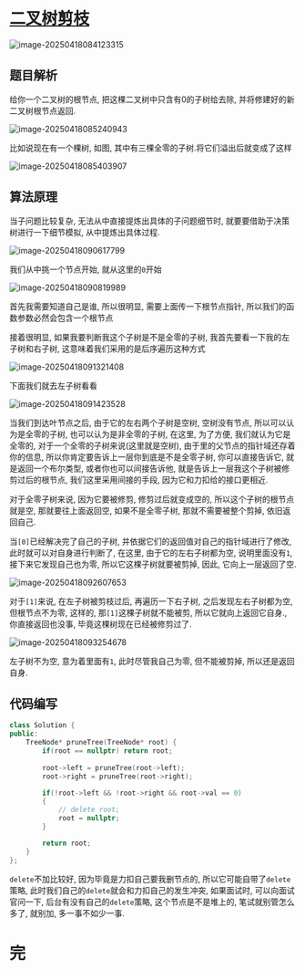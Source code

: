 # [二叉树剪枝](https://leetcode.cn/problems/binary-tree-pruning/)

![image-20250418084123315](https://md-wind.oss-cn-nanjing.aliyuncs.com/md/20250418084123421.png)

## 题目解析

给你一个二叉树的根节点, 把这棵二叉树中只含有0的子树给去除, 并将修建好的新二叉树根节点返回.

![image-20250418085240943](https://md-wind.oss-cn-nanjing.aliyuncs.com/md/20250418085241007.png)

比如说现在有一个棵树, 如图, 其中有三棵全零的子树.将它们溢出后就变成了这样

![image-20250418085403907](https://md-wind.oss-cn-nanjing.aliyuncs.com/md/20250418085403954.png)

## 算法原理

当子问题比较复杂, 无法从中直接提炼出具体的子问题细节时, 就要要借助于决策树进行一下细节模拟, 从中提炼出具体过程.

![image-20250418090617799](https://md-wind.oss-cn-nanjing.aliyuncs.com/md/20250418090617841.png)

我们从中挑一个节点开始, 就从这里的`0`开始

![image-20250418090819989](https://md-wind.oss-cn-nanjing.aliyuncs.com/md/20250418090820034.png)

首先我需要知道自己是谁, 所以很明显, 需要上面传一下根节点指针, 所以我们的函数参数必然会包含一个根节点

接着很明显, 如果我要判断我这个子树是不是全零的子树, 我首先要看一下我的左子树和右子树, 这意味着我们采用的是后序遍历这种方式

![image-20250418091321408](https://md-wind.oss-cn-nanjing.aliyuncs.com/md/20250418091321451.png)

 下面我们就去左子树看看

![image-20250418091423528](https://md-wind.oss-cn-nanjing.aliyuncs.com/md/20250418091423589.png)

当我们到达叶节点之后, 由于它的左右两个子树是空树, 空树没有节点, 所以可以认为是全零的子树, 也可以认为是非全零的子树, 在这里, 为了方便, 我们就认为它是全零的, 对于一个全零的子树来说(这里就是空树), 由于里的父节点的指针域还存着你的信息, 所以你肯定要告诉上一层你到底是不是全零子树, 你可以直接告诉它, 就是返回一个布尔类型, 或者你也可以间接告诉他, 就是告诉上一层我这个子树被修剪过后的根节点, 我们这里采用间接的手段, 因为它和力扣给的接口更相近. 

对于全零子树来说, 因为它要被修剪, 修剪过后就变成空的, 所以这个子树的根节点就是空, 那就要往上面返回空, 如果不是全零子树, 那就不需要被整个剪掉, 依旧返回自己.

当`[0]`已经解决完了自己的子树, 并依据它们的返回值对自己的指针域进行了修改, 此时就可以对自身进行判断了, 在这里, 由于它的左右子树都为空, 说明里面没有`1`, 接下来它发现自己也为零, 所以它这棵子树就要被剪掉, 因此, 它向上一层返回了空.

![image-20250418092607653](https://md-wind.oss-cn-nanjing.aliyuncs.com/md/20250418092607699.png)

对于`[1]`来说, 在左子树被剪枝过后, 再遍历一下右子树, 之后发现左右子树都为空, 但根节点不为零, 这样的, 那`[1]`这棵子树就不能被剪, 所以它就向上返回它自身., 你直接返回也没事, 毕竟这棵树现在已经被修剪过了.

![image-20250418093254678](https://md-wind.oss-cn-nanjing.aliyuncs.com/md/20250418093254733.png)

左子树不为空, 意为着里面有`1`, 此时尽管我自己为零, 但不能被剪掉, 所以还是返回自身.

## 代码编写

```cpp
class Solution {
public:
    TreeNode* pruneTree(TreeNode* root) {
        if(root == nullptr) return root;
 
        root->left = pruneTree(root->left);
        root->right = pruneTree(root->right);

        if(!root->left && !root->right && root->val == 0)
        {
            // delete root;
            root = nullptr;
        }

        return root;
    }
};      
```

 `delete`不加比较好, 因为毕竟是力扣自己要我删节点的, 所以它可能自带了`delete`策略, 此时我们自己的`delete`就会和力扣自己的发生冲突, 如果面试时, 可以向面试官问一下, 后台有没有自己的`delete`策略, 这个节点是不是堆上的, 笔试就别管怎么多了, 就别加, 多一事不如少一事.

# 完